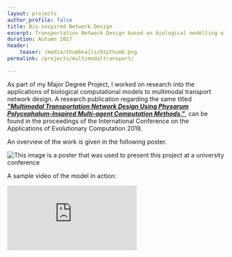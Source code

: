 ```yaml
---
layout: projects
author_profile: false
title: Bio-inspired Network Design
excerpt: Transportation Network Design based on biological modelling of the Slime Mould.
duration: Autumn 2017
header:
    teaser: /media/thumbnails/btpthumb.png
permalink: /projects/multimodaltransport/

---
```


As part of my Major Degree Project, I worked on research into the applications of biological computational models to multimodal transport network design. A research publication regarding the same titled [***"Multimodal Transportation Network Design Using Physarum Polycephalum-Inspired Multi-agent Computation Methods."***](https://link.springer.com/chapter/10.1007/978-3-319-77538-8_8), can be found in the proceedings of the International Conference on the Applications of Evolutionary Computation 2018.

An overview of the work is given in the following poster.

![This image is a poster that was used to present this project at a university conference](\media\BTP\BTP_Poster.jpg)

A sample video of the model in action:

<iframe class = "video" src="https://www.youtube.com/embed/oBCaUKzU_jg" frameborder="0" allow="accelerometer; autoplay; encrypted-media; gyroscope; picture-in-picture" allowfullscreen></iframe>

